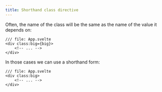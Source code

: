 ```yaml
---
title: Shorthand class directive
---
```


Often, the name of the class will be the same as the name of the value it depends on:

```svelte
/// file: App.svelte
<div class:big={big}>
	<!-- ... -->
</div>
```

In those cases we can use a shorthand form:

```svelte
/// file: App.svelte
<div class:big>
	<!-- ... -->
</div>
```
